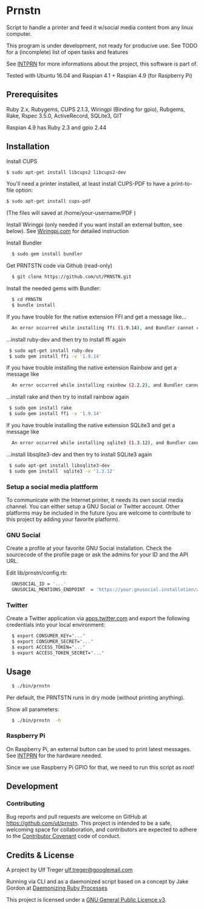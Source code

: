 # Prnstn

Script to handle a printer and feed it w/social media content from any linux computer.

This program is under development, not ready for producive use. See TODO for a (incomplete) list of open tasks and features

See [INTPRN](https://ut.github.io/INTPRN/) for more informations about the project, this software is part of.

Tested with Ubuntu 16.04 and Raspian 4.1 + Raspian 4.9 (for Raspberry Pi)

## Prerequisites

Ruby 2.x, Rubygems, CUPS 2.1.3, Wiringpi (Binding for gpio), Rubgems, Rake, Rspec 3.5.0, ActiveRecord, SQLite3, GIT

Raspian 4.9 has Ruby 2.3 and gpio 2.44 

## Installation

Install CUPS

```bash
$ sudo apt-get install libcups2 libcups2-dev
```

You'll need a printer installed, at least install CUPS-PDF to have a print-to-file option:

```bash
$ sudo apt-get install cups-pdf
```
(The files will saved at /home/your-username/PDF )

Install Wiringpi (only needed if you want install an external button, see below). See [Wiringpi.com](http://wiringpi.com/download-and-install/) for detailed instruction

Install Bundler
```bash
  $ sudo gem install bundler
```

Get PRNTSTN code via Github (read-only)

```bash
  $ git clone https://github.com/ut/PRNSTN.git
```

Install the needed gems with Bundler:

```bash
  $ cd PRNSTN
  $ bundle install
```

If you have trouble for the native extension FFI and get a message like...

```bash
  An error occurred while installing ffi (1.9.14), and Bundler cannot continue.
````
...install ruby-dev and then try to install ffi again

```bash
 $ sudo apt-get install ruby-dev
 $ sudo gem install ffi -v '1.9.14'
```

If you have trouble installing the native extension Rainbow and get a message like

```bash
  An error occurred while installing rainbow (2.2.2), and Bundler cannot continue.
```
...install rake and then try to install rainbow again

```bash
 $ sudo gem install rake
 $ sudo gem install ffi -v '1.9.14'
```

If you have trouble installing the native extension SQLite3 and get a message like

```bash
  An error occurred while installing sqlite3 (1.3.12), and Bundler cannot continue.
```
...install libsqlite3-dev and then try to install SQLite3 again

```bash
 $ sudo apt-get install libsqlite3-dev
 $ sudo gem install  sqlite3 -v '1.3.12'
```

### Setup a social media plattform

To communicate with the Internet printer, it needs its own social media channel. You can either setup a GNU Social or Twitter account. Other platforms may be included in the future (you are welcome to contribute to this project by adding your favorite platform).

### GNU Social

Create a profile at your favorite GNU Social installation. Check the sourcecode of the profile page or ask the admins for your ID and the API URL.

Edit lib/prnstn/config.rb:

```bash
  GNUSOCIAL_ID = '...'
  GNUSOCIAL_MENTIONS_ENDPOINT  = 'https://your.gnusocial.installation/api/statuses/mentions/'+GNUSOCIAL_ID+'.json'

```

### Twitter

Create a Twitter application via [apps.twitter.com](https://apps.twitter.com/) and export the following credentials into your local environment:

```bash
  $ export CONSUMER_KEY="..."
  $ export CONSUMER_SECRET="..."
  $ export ACCESS_TOKEN="..."
  $ export ACCESS_TOKEN_SECRET="..."
```

## Usage

```bash
  $ ./bin/prnstn
```

Per default, the PRNTSTN runs in dry mode (without printing anything).

Show all parameters:

```bash
  $ ./bin/prnstn  -h
```



### Raspberry Pi

On Raspberry Pi, an external button can be used to print latest messages. See [INTPRN](https://ut.github.io/INTPRN/) for the hardware needed.

Since we use Raspberry Pi GPIO for that, we need to run this script as root!

## Development

### Contributing

Bug reports and pull requests are welcome on GitHub at https://github.com/ut/prnstn. This project is intended to be a safe, welcoming space for collaboration, and contributors are expected to adhere to the [Contributor Covenant](http://contributor-covenant.org) code of conduct.

## Credits & License

A project by Ulf Treger <ulf.treger@googlemail.com>

Running via CLI and as a daemonized script based on a concept by Jake Gordon at [Daemonizing Ruby Processes](http://codeincomplete.com/posts/ruby-daemons/)

This project is licensed under a [GNU General Public Licence v3](LICENSE.txt).

